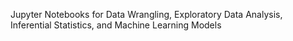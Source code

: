 Jupyter Notebooks for Data Wrangling, Exploratory Data Analysis, Inferential Statistics, and Machine Learning Models
